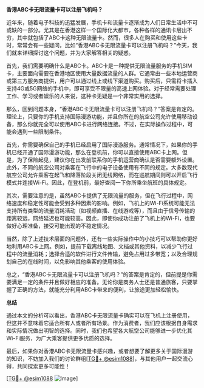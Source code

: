 **香港ABC卡无限流量卡可以注册飞机吗？**

近年来，随着电子科技的迅猛发展，手机卡和流量卡逐渐成为人们日常生活中不可或缺的一部分。尤其是在香港这样一个国际化大都市，各种各样的通讯卡层出不穷，其中就包括了ABC卡这种无限流量卡。然而，很多人在购买和使用这些卡时，常常会有一些疑问，比如“香港ABC卡无限流量卡可以注册飞机吗？”今天，我们就来详细探讨这个问题，并为大家解答相关的疑惑。

首先，我们需要明确什么是ABC卡。ABC卡是一种提供无限流量服务的手机SIM卡，主要面向需要在香港地区使用大量数据流量的人群。它通常由一些本地运营商或第三方服务商提供，用户可以通过线上或线下渠道购买。购买后，只需将卡插入支持4G或5G网络的手机中，即可享受不限量的高速上网体验。对于经常需要处理工作、学习或者娱乐的人来说，这种卡无疑是一个非常实用的选择。

那么，回到问题本身，“香港ABC卡无限流量卡可以注册飞机吗？”答案是肯定的。理论上，只要你的手机支持国际漫游功能，并且你所在的航空公司允许使用移动设备，那么你就完全可以使用ABC卡进行网络连接。不过，在实际操作过程中，可能会遇到一些限制条件。

首先，你需要确保自己的手机已经启用了国际漫游服务。通常情况下，如果你的手机已经开通了国际漫游功能，那么在登机前，你可以直接使用ABC卡上网。但是，为了保险起见，建议你在出发前联系你的手机运营商确认是否需要额外设置。此外，不同的航空公司对乘客在飞行中的电子设备使用有不同的规定。大多数现代航空公司允许乘客在起飞和降落阶段关闭无线网络，而在巡航期间则可以开启飞行模式并连接Wi-Fi。因此，在登机前，最好查阅一下你所乘坐航班的具体规定。

其次，需要注意的是，虽然ABC卡提供了无限流量的服务，但在飞行过程中，网络速度和稳定性可能会受到多种因素的影响。例如，飞机上的Wi-Fi系统可能无法支持所有类型的流量消耗活动（如视频直播、在线游戏等），而且由于信号传输的距离较远，网络延迟也可能较高。因此，即使你成功注册了飞机上的Wi-Fi，也要做好心理准备，接受可能出现的不稳定情况。

当然，除了上述技术层面的问题外，还有一些实际操作中的小技巧可以帮助你更好地利用ABC卡上网。例如，提前下载离线地图、文档或其他资料，以减少飞行过程中的流量消耗；选择合适的软件进行文件传输，避免占用过多带宽；以及合理规划自己的在线时间，以免影响其他乘客的使用体验。

总之，“香港ABC卡无限流量卡可以注册飞机吗？”的答案是肯定的，但前提是你需要满足一定的条件并且做好相应的准备。无论你是商务人士还是普通旅客，只要掌握了正确的方法，就能充分利用ABC卡带来的便利，让旅途更加轻松愉快。

**总结**

通过本文的分析可以看出，香港ABC卡无限流量卡确实可以在飞机上注册使用，但这并不意味着它适合所有人或者所有场景。作为消费者，我们应该根据自身需求和实际情况做出明智的选择。同时，我们也希望各大航空公司能够进一步优化其Wi-Fi服务，为广大乘客提供更多优质的选择。

最后，如果你对香港ABC卡无限流量卡感兴趣，或者想要了解更多关于国际漫游的知识，不妨加入我们的讨论群组[[TG💪+ @esim1088](https://t.me/s/esim1088)]，与其他用户一起交流心得，共同探索更多可能性！

[[TG💪+ @esim1088](https://t.me/s/esim1088) ![Image](https://i.postimg.cc/4NQfJmqS/Snipaste-2025-05-13-00-14-12.png)]